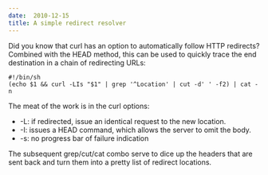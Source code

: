 ```yaml
---
date:  2010-12-15
title: A simple redirect resolver
---
```

Did you know that curl has an option to automatically follow HTTP redirects?
Combined with the HEAD method, this can be used to quickly trace the end
destination in a chain of redirecting URLs:

    #!/bin/sh
    (echo $1 && curl -LIs "$1" | grep '^Location' | cut -d' ' -f2) | cat -n

The meat of the work is in the curl options:

 * -L: if redirected, issue an identical request to the new location.
 * -I: issues a HEAD command, which allows the server to omit the body.
 * -s: no progress bar of failure indication
 
The subsequent grep/cut/cat combo serve to dice up the headers that are sent
back and turn them into a pretty list of redirect locations.

